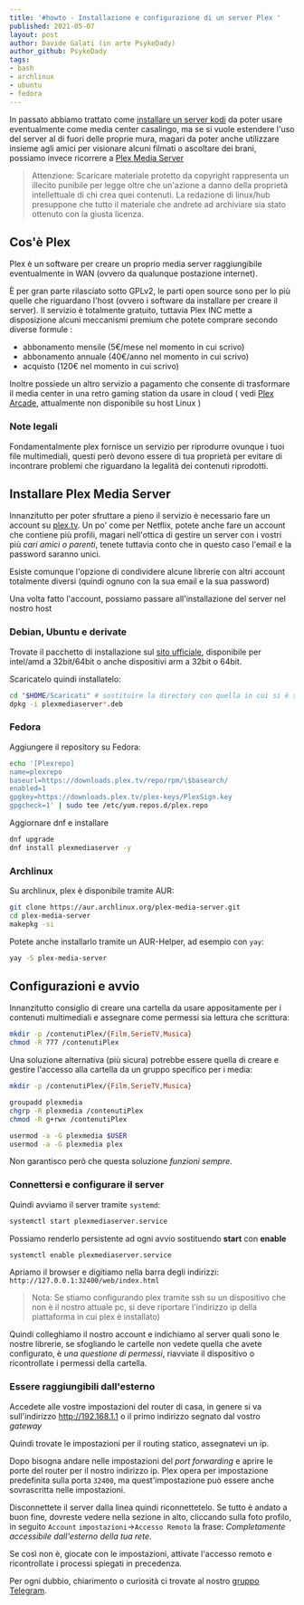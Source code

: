 ```yaml
---
title: '#howto - Installazione e configurazione di un server Plex ' 
published: 2021-05-07 
layout: post 
author: Davide Galati (in arte PsykeDady)
author_github: PsykeDady
tags: 
- bash 
- archlinux 
- ubuntu 
- fedora
---
```


In passato abbiamo trattato come [installare un server kodi](https://linuxhub.it/articles/howto-creazione-impostazione-server-kodi/) da poter usare eventualmente come media center casalingo, ma se si vuole estendere l'uso del server al di fuori delle proprie mura, magari da poter anche utilizzare insieme agli amici per visionare alcuni filmati o ascoltare dei brani, possiamo invece ricorrere a [Plex Media Server](https://www.plex.tv/media-server-downloads/)

> Attenzione: Scaricare materiale protetto da copyright rappresenta un illecito punibile per legge oltre che un'azione a danno della proprietà intellettuale di chi crea quei contenuti.
> La redazione di linux/hub presuppone che tutto il materiale che andrete ad archiviare sia stato ottenuto con la giusta licenza.

## Cos'è Plex 

Plex è un software per creare un proprio media server raggiungibile eventualmente in WAN (ovvero da qualunque postazione internet).  

È per gran parte rilasciato sotto GPLv2, le parti open source sono per lo più quelle che riguardano l'host (ovvero i software da installare per creare il server).
Il servizio è totalmente gratuito, tuttavia Plex INC mette a disposizione alcuni meccanismi premium che potete comprare secondo diverse formule : 

- abbonamento mensile (5€/mese nel momento in cui scrivo)
- abbonamento annuale (40€/anno nel momento in cui scrivo)
- acquisto (120€ nel momento in cui scrivo)

Inoltre possiede un altro servizio a pagamento che consente di trasformare il media center in una retro gaming station da usare in cloud ( vedi [Plex Arcade](https://www.plex.tv/arcade/), attualmente non disponibile su host Linux )


### Note legali

Fondamentalmente plex fornisce un servizio per riprodurre ovunque i tuoi file multimediali, questi però devono essere di tua proprietà per evitare di incontrare  problemi che riguardano la legalità dei contenuti riprodotti. 

## Installare Plex Media Server 

Innanzitutto per poter sfruttare a pieno il servizio è necessario fare un account su [plex.tv](https://www.plex.tv).
Un po' come per Netflix, potete anche fare un account che contiene più profili, magari nell'ottica di gestire un server con i vostri più *cari amici o parenti*, tenete tuttavia conto che in questo caso l'email e la password saranno unici. 

Esiste comunque l'opzione di condividere alcune librerie con altri account totalmente diversi (quindi ognuno con la sua email e la sua password)

Una volta fatto l'account, possiamo passare all'installazione del server nel nostro host

### Debian, Ubuntu e derivate

Trovate il pacchetto di installazione sul [sito ufficiale](https://www.plex.tv/media-server-downloads/#plex-media-server), disponibile per intel/amd a 32bit/64bit o anche dispositivi arm a 32bit o 64bit.

Scaricatelo quindi installatelo: 

```bash 
cd "$HOME/Scaricati" # sostituire la directory con quella in cui si è scaricato il file
dpkg -i plexmediaserver*.deb
```


### Fedora 

Aggiungere il repository su Fedora: 

```bash
echo '[Plexrepo]
name=plexrepo
baseurl=https://downloads.plex.tv/repo/rpm/\$basearch/
enabled=1
gpgkey=https://downloads.plex.tv/plex-keys/PlexSign.key
gpgcheck=1' | sudo tee /etc/yum.repos.d/plex.repo
```

Aggiornare dnf e installare 

```bash
dnf upgrade 
dnf install plexmediaserver -y
```


### Archlinux 

Su archlinux, plex è disponibile tramite AUR: 

```bash
git clone https://aur.archlinux.org/plex-media-server.git 
cd plex-media-server
makepkg -si
```

Potete anche installarlo tramite un AUR-Helper, ad esempio con `yay`: 

```bash
yay -S plex-media-server
```


## Configurazioni e avvio

Innanzitutto consiglio di creare una cartella da usare appositamente per i contenuti multimediali e assegnare come permessi sia lettura che scrittura: 

```bash
mkdir -p /contenutiPlex/{Film,SerieTV,Musica}
chmod -R 777 /contenutiPlex
```

Una soluzione alternativa (più sicura) potrebbe essere quella di creare e gestire l'accesso alla cartella da un gruppo specifico per i media: 

```bash
mkdir -p /contenutiPlex/{Film,SerieTV,Musica}

groupadd plexmedia 
chgrp -R plexmedia /contenutiPlex
chmod -R g+rwx /contenutiPlex

usermod -a -G plexmedia $USER
usermod -a -G plexmedia plex
```

Non garantisco però che questa soluzione *funzioni sempre*.

### Connettersi e configurare il server

Quindi avviamo il server tramite `systemd`: 
```bash
systemctl start plexmediaserver.service
```

Possiamo renderlo persistente ad ogni avvio sostituendo **start** con **enable**  

```bash
systemctl enable plexmediaserver.service
```

Apriamo il browser e digitiamo nella barra degli indirizzi: 
`http://127.0.0.1:32400/web/index.html`

> Nota: Se stiamo configurando plex tramite ssh su un dispositivo che non è il nostro attuale pc, si deve riportare l'indirizzo ip della piattaforma in cui plex è installato)

Quindi colleghiamo il nostro account e indichiamo al server quali sono le nostre librerie, se sfogliando le cartelle non vedete quella che avete configurato, è *una questione di permessi*, riavviate il dispositivo o ricontrollate i permessi della cartella.


### Essere raggiungibili dall'esterno

Accedete alle vostre impostazioni del router di casa, in genere si va sull'indirizzo http://192.168.1.1 o il primo indirizzo segnato dal vostro *gateway* 

Quindi trovate le impostazioni per il routing statico, assegnatevi un ip.

Dopo bisogna andare nelle impostazioni del *port forwarding* e aprire le porte del router per il nostro indirizzo ip.
Plex opera per impostazione predefinita sulla porta `32400`, ma quest'impostazione può essere anche sovrascritta nelle impostazioni.

Disconnettete il server dalla linea quindi riconnettetelo.
Se tutto è andato a buon fine, dovreste vedere nella sezione in alto, cliccando sulla foto profilo, in seguito `Account` `impostazioni`&rarr;`Accesso Remoto` la frase: *Completamente accessibile dall'esterno della tua rete*.

Se così non è, giocate con le impostazioni, attivate l'accesso remoto e ricontrollate i processi spiegati in precedenza.

Per ogni dubbio, chiarimento o curiosità ci trovate al nostro [gruppo Telegram](https://t.me/linuxpeople).
